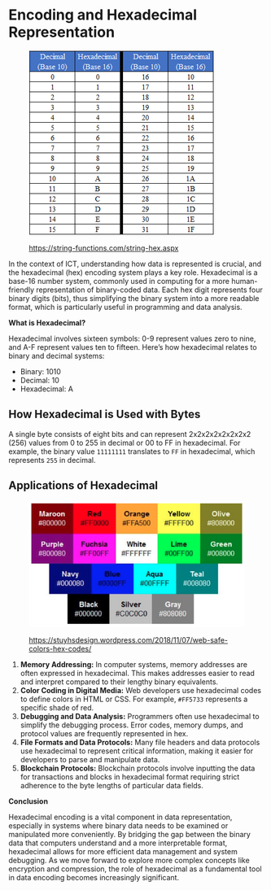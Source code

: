 # Encoding and Hexadecimal Representation

<figure><img src="../../../.gitbook/assets/image (54).png" alt=""><figcaption><p><a href="https://string-functions.com/string-hex.aspx">https://string-functions.com/string-hex.aspx</a></p></figcaption></figure>

In the context of ICT, understanding how data is represented is crucial, and the hexadecimal (hex) encoding system plays a key role. Hexadecimal is a base-16 number system, commonly used in computing for a more human-friendly representation of binary-coded data. Each hex digit represents four binary digits (bits), thus simplifying the binary system into a more readable format, which is particularly useful in programming and data analysis.

**What is Hexadecimal?**

Hexadecimal involves sixteen symbols: 0-9 represent values zero to nine, and A-F represent values ten to fifteen. Here’s how hexadecimal relates to binary and decimal systems:

* Binary: 1010
* Decimal: 10
* Hexadecimal: A

## **How Hexadecimal is Used with Bytes**

A single byte consists of eight bits and can represent  2x2x2x2x2x2x2x2 (256) values from 0 to 255 in decimal or 00 to FF in hexadecimal. For example, the binary value `11111111` translates to `FF` in hexadecimal, which represents `255` in decimal.

## **Applications of Hexadecimal**

<figure><img src="../../../.gitbook/assets/image (60).png" alt=""><figcaption><p><a href="https://stuyhsdesign.wordpress.com/2018/11/07/web-safe-colors-hex-codes/">https://stuyhsdesign.wordpress.com/2018/11/07/web-safe-colors-hex-codes/</a></p></figcaption></figure>

1. **Memory Addressing:** In computer systems, memory addresses are often expressed in hexadecimal. This makes addresses easier to read and interpret compared to their lengthy binary equivalents.
2. **Color Coding in Digital Media:** Web developers use hexadecimal codes to define colors in HTML or CSS. For example, `#FF5733` represents a specific shade of red.
3. **Debugging and Data Analysis:** Programmers often use hexadecimal to simplify the debugging process. Error codes, memory dumps, and protocol values are frequently represented in hex.
4. **File Formats and Data Protocols:** Many file headers and data protocols use hexadecimal to represent critical information, making it easier for developers to parse and manipulate data.
5. **Blockchain Protocols:** Blockchain protocols involve inputting the data for transactions and blocks in hexadecimal format requiring strict adherence to the byte lengths of particular data fields.&#x20;

**Conclusion**

Hexadecimal encoding is a vital component in data representation, especially in systems where binary data needs to be examined or manipulated more conveniently. By bridging the gap between the binary data that computers understand and a more interpretable format, hexadecimal allows for more efficient data management and system debugging. As we move forward to explore more complex concepts like encryption and compression, the role of hexadecimal as a fundamental tool in data encoding becomes increasingly significant.
